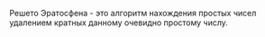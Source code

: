 Решето Эратосфена - это алгоритм нахождения простых чисел удалением кратных данному очевидно простому числу.
